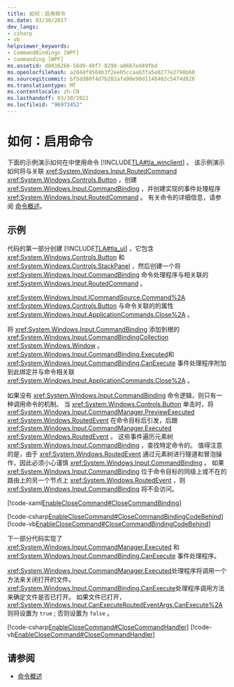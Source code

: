 ```yaml
---
title: 如何：启用命令
ms.date: 03/30/2017
dev_langs:
- csharp
- vb
helpviewer_keywords:
- CommandBindings [WPF]
- commanding [WPF]
ms.assetid: d8016266-58d9-48f7-8298-a86b7ed49fbd
ms.openlocfilehash: a2044f9504b3f2ee05ccaa63fa5e0277e2798b60
ms.sourcegitcommit: bf5dd80f4d7b202afa90e90d1148402c5474d826
ms.translationtype: MT
ms.contentlocale: zh-CN
ms.lasthandoff: 03/30/2021
ms.locfileid: "96973452"
---
```

# <a name="how-to-enable-a-command"></a>如何：启用命令
下面的示例演示如何在中使用命令 [!INCLUDE[TLA#tla_winclient](../../../includes/tlasharptla-winclient-md.md)] 。  该示例演示如何将与关联 <xref:System.Windows.Input.RoutedCommand> <xref:System.Windows.Controls.Button> ，创建 <xref:System.Windows.Input.CommandBinding> ，并创建实现的事件处理程序 <xref:System.Windows.Input.RoutedCommand> 。  有关命令的详细信息，请参阅 [命令概述](commanding-overview.md)。  
  
## <a name="example"></a>示例  
 代码的第一部分创建 [!INCLUDE[TLA#tla_ui](../../../includes/tlasharptla-ui-md.md)] ，它包含 <xref:System.Windows.Controls.Button> 和 <xref:System.Windows.Controls.StackPanel> ，然后创建一个将 <xref:System.Windows.Input.CommandBinding> 命令处理程序与相关联的 <xref:System.Windows.Input.RoutedCommand> 。  
  
 <xref:System.Windows.Input.ICommandSource.Command%2A> <xref:System.Windows.Controls.Button> 与命令关联的的属性 <xref:System.Windows.Input.ApplicationCommands.Close%2A> 。  
  
 将 <xref:System.Windows.Input.CommandBinding> 添加到根的 <xref:System.Windows.Input.CommandBindingCollection> <xref:System.Windows.Window> 。 <xref:System.Windows.Input.CommandBinding.Executed>和 <xref:System.Windows.Input.CommandBinding.CanExecute> 事件处理程序附加到此绑定并与命令相关联 <xref:System.Windows.Input.ApplicationCommands.Close%2A> 。  
  
 如果没有 <xref:System.Windows.Input.CommandBinding> 命令逻辑，则只有一种调用命令的机制。  当 <xref:System.Windows.Controls.Button> 单击时，将 <xref:System.Windows.Input.CommandManager.PreviewExecuted> <xref:System.Windows.RoutedEvent> 在命令目标后引发，后跟 <xref:System.Windows.Input.CommandManager.Executed> <xref:System.Windows.RoutedEvent> 。  这些事件遍历元素树 <xref:System.Windows.Input.CommandBinding> ，查找特定命令的。  值得注意的是，由于 <xref:System.Windows.RoutedEvent> 通过元素树进行隧道和冒泡操作，因此必须小心谨慎 <xref:System.Windows.Input.CommandBinding> 。   如果 <xref:System.Windows.Input.CommandBinding> 位于命令目标的同级上或不在的路由上的另一个节点上 <xref:System.Windows.RoutedEvent> ，则 <xref:System.Windows.Input.CommandBinding> 将不会访问。  
  
 [!code-xaml[EnableCloseCommand#CloseCommandBinding](~/samples/snippets/csharp/VS_Snippets_Wpf/EnableCloseCommand/CSharp/Window1.xaml#closecommandbinding)]  
  
 [!code-csharp[EnableCloseCommand#CloseCommandBindingCodeBehind](~/samples/snippets/csharp/VS_Snippets_Wpf/EnableCloseCommand/CSharp/Window1.xaml.cs#closecommandbindingcodebehind)]
 [!code-vb[EnableCloseCommand#CloseCommandBindingCodeBehind](~/samples/snippets/visualbasic/VS_Snippets_Wpf/EnableCloseCommand/VisualBasic/Window1.xaml.vb#closecommandbindingcodebehind)]  
  
 下一部分代码实现了 <xref:System.Windows.Input.CommandManager.Executed> 和 <xref:System.Windows.Input.CommandBinding.CanExecute> 事件处理程序。  
  
 <xref:System.Windows.Input.CommandManager.Executed>处理程序将调用一个方法来关闭打开的文件。  <xref:System.Windows.Input.CommandBinding.CanExecute>处理程序调用方法来确定文件是否已打开。  如果文件已打开， <xref:System.Windows.Input.CanExecuteRoutedEventArgs.CanExecute%2A> 则将设置为 `true` ; 否则设置为 `false` 。  
  
 [!code-csharp[EnableCloseCommand#CloseCommandHandler](~/samples/snippets/csharp/VS_Snippets_Wpf/EnableCloseCommand/CSharp/Window1.xaml.cs#closecommandhandler)]
 [!code-vb[EnableCloseCommand#CloseCommandHandler](~/samples/snippets/visualbasic/VS_Snippets_Wpf/EnableCloseCommand/VisualBasic/Window1.xaml.vb#closecommandhandler)]  
  
## <a name="see-also"></a>请参阅

- [命令概述](commanding-overview.md)
